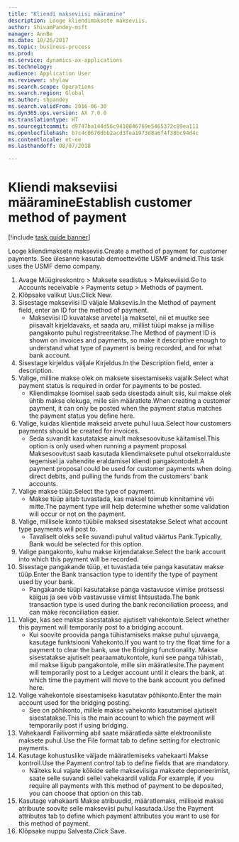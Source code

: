 ```yaml
--- 
title: "Kliendi makseviisi määramine"
description: Looge kliendimaksete makseviis.
author: ShivamPandey-msft
manager: AnnBe
ms.date: 10/26/2017
ms.topic: business-process
ms.prod: 
ms.service: dynamics-ax-applications
ms.technology: 
audience: Application User
ms.reviewer: shylaw
ms.search.scope: Operations
ms.search.region: Global
ms.author: shpandey
ms.search.validFrom: 2016-06-30
ms.dyn365.ops.version: AX 7.0.0
ms.translationtype: HT
ms.sourcegitcommit: d9747ba144d56c9410846769e5465372c89ea111
ms.openlocfilehash: b7c4c0670dbb2acd3fea1973d8a6f4f38bc94d4c
ms.contentlocale: et-ee
ms.lasthandoff: 08/07/2018

---
```

# <a name="establish-customer-method-of-payment"></a><span data-ttu-id="67170-103">Kliendi makseviisi määramine</span><span class="sxs-lookup"><span data-stu-id="67170-103">Establish customer method of payment</span></span>

[!include [task guide banner](../../includes/task-guide-banner.md)]

<span data-ttu-id="67170-104">Looge kliendimaksete makseviis.</span><span class="sxs-lookup"><span data-stu-id="67170-104">Create a method of payment for customer payments.</span></span> <span data-ttu-id="67170-105">See ülesanne kasutab demoettevõtte USMF andmeid.</span><span class="sxs-lookup"><span data-stu-id="67170-105">This task uses the USMF demo company.</span></span>

1. <span data-ttu-id="67170-106">Avage Müügireskontro > Maksete seadistus > Makseviisid.</span><span class="sxs-lookup"><span data-stu-id="67170-106">Go to Accounts receivable > Payments setup > Methods of payment.</span></span>
2. <span data-ttu-id="67170-107">Klõpsake valikut Uus.</span><span class="sxs-lookup"><span data-stu-id="67170-107">Click New.</span></span>
3. <span data-ttu-id="67170-108">Sisestage makseviisi ID väljale Makseviis.</span><span class="sxs-lookup"><span data-stu-id="67170-108">In the Method of payment field, enter an ID for the method of payment.</span></span>
    * <span data-ttu-id="67170-109">Makseviisi ID kuvatakse arvetel ja maksetel, nii et muutke see piisavalt kirjeldavaks, et saada aru, millist tüüpi makse ja millise pangakonto puhul registreeritakse.</span><span class="sxs-lookup"><span data-stu-id="67170-109">The Method of payment ID is shown on invoices and payments, so make it descriptive enough to understand what type of payment is being recorded, and for what bank account.</span></span>  
4. <span data-ttu-id="67170-110">Sisestage kirjeldus väljale Kirjeldus.</span><span class="sxs-lookup"><span data-stu-id="67170-110">In the Description field, enter a description.</span></span>
5. <span data-ttu-id="67170-111">Valige, milline makse olek on maksete sisestamiseks vajalik.</span><span class="sxs-lookup"><span data-stu-id="67170-111">Select what payment status is required in order for payments to be posted.</span></span>
    * <span data-ttu-id="67170-112">Kliendimakse loomisel saab seda sisestada ainult siis, kui makse olek ühtib makse olekuga, mille siin määratlete.</span><span class="sxs-lookup"><span data-stu-id="67170-112">When creating a customer payment, it can only be posted when the payment status matches the payment status you define here.</span></span>  
6. <span data-ttu-id="67170-113">Valige, kuidas klientide makseid arvete puhul luua.</span><span class="sxs-lookup"><span data-stu-id="67170-113">Select how customers payments should be created for invoices.</span></span>
    * <span data-ttu-id="67170-114">Seda suvandit kasutatakse ainult maksesoovituse käitamisel.</span><span class="sxs-lookup"><span data-stu-id="67170-114">This option is only used when running a payment proposal.</span></span> <span data-ttu-id="67170-115">Maksesoovitust saab kasutada kliendimaksete puhul otsekorralduste tegemisel ja vahendite eraldamisel kliendi pangakontodelt.</span><span class="sxs-lookup"><span data-stu-id="67170-115">A payment proposal could be used for customer payments when doing direct debits, and pulling the funds from the customers' bank accounts.</span></span>  
7. <span data-ttu-id="67170-116">Valige makse tüüp.</span><span class="sxs-lookup"><span data-stu-id="67170-116">Select the type of payment.</span></span>
    * <span data-ttu-id="67170-117">Makse tüüp aitab tuvastada, kas maksel toimub kinnitamine või mitte.</span><span class="sxs-lookup"><span data-stu-id="67170-117">The payment type will help determine whether some validation will occur or not on the payment.</span></span>  
8. <span data-ttu-id="67170-118">Valige, millisele konto tüübile maksed sisestatakse.</span><span class="sxs-lookup"><span data-stu-id="67170-118">Select what account type payments will post to.</span></span>
    * <span data-ttu-id="67170-119">Tavaliselt oleks selle suvandi puhul valitud väärtus Pank.</span><span class="sxs-lookup"><span data-stu-id="67170-119">Typically, Bank would be selected for this option.</span></span>  
9. <span data-ttu-id="67170-120">Valige pangakonto, kuhu makse kirjendatakse.</span><span class="sxs-lookup"><span data-stu-id="67170-120">Select the bank account into which this payment will be recorded.</span></span>
10. <span data-ttu-id="67170-121">Sisestage pangakande tüüp, et tuvastada teie panga kasutatav makse tüüp.</span><span class="sxs-lookup"><span data-stu-id="67170-121">Enter the Bank transaction type to identify the type of payment used by your bank.</span></span>
    * <span data-ttu-id="67170-122">Pangakande tüüpi kasutatakse panga vastavusse viimise protsessi käigus ja see võib vastavusse viimist lihtsustada.</span><span class="sxs-lookup"><span data-stu-id="67170-122">The bank transaction type is used during the bank reconciliation process, and can make reconciliation easier.</span></span>  
11. <span data-ttu-id="67170-123">Valige, kas see makse sisestatakse ajutiselt vahekontole.</span><span class="sxs-lookup"><span data-stu-id="67170-123">Select whether this payment will temporarily post to a bridging account.</span></span>
    * <span data-ttu-id="67170-124">Kui soovite proovida panga tühistamiseks makse puhul ujuvaega, kasutage funktsiooni Vahekonto.</span><span class="sxs-lookup"><span data-stu-id="67170-124">If you want to try the float time for a payment to clear the bank, use the Bridging functionality.</span></span> <span data-ttu-id="67170-125">Makse sisestatakse ajutiselt pearaamatukontole, kuni see panga tühistab, mil makse liigub pangakontole, mille siin määratlesite.</span><span class="sxs-lookup"><span data-stu-id="67170-125">The payment will temporarily post to a Ledger account until it clears the bank, at which time the payment will move to the bank account you defined here.</span></span>  
12. <span data-ttu-id="67170-126">Valige vahekontole sisestamiseks kasutatav põhikonto.</span><span class="sxs-lookup"><span data-stu-id="67170-126">Enter the main account used for the bridging posting.</span></span>
    * <span data-ttu-id="67170-127">See on põhikonto, millele makse vahekonto kasutamisel ajutiselt sisestatakse.</span><span class="sxs-lookup"><span data-stu-id="67170-127">This is the main account to which the payment will temporarily post if using bridging.</span></span>  
13. <span data-ttu-id="67170-128">Vahekaardi Failivorming abil saate määratleda sätte elektrooniliste maksete puhul.</span><span class="sxs-lookup"><span data-stu-id="67170-128">Use the File format tab to define setting for electronic payments.</span></span>
14. <span data-ttu-id="67170-129">Kasutage kohustuslike väljade määratlemiseks vahekaarti Makse kontroll.</span><span class="sxs-lookup"><span data-stu-id="67170-129">Use the Payment control tab to define fields that are mandatory.</span></span>
    * <span data-ttu-id="67170-130">Näiteks kui vajate kõikide selle makseviisiga maksete deponeerimist, saate selle suvandi sellel vahekaardil valida.</span><span class="sxs-lookup"><span data-stu-id="67170-130">For example, if you require all payments with this method of payment to be deposited, you can choose that option on this tab.</span></span>  
15. <span data-ttu-id="67170-131">Kasutage vahekaarti Makse atribuudid, määratlemaks, milliseid makse atribuute soovite selle makseviisi puhul kasutada.</span><span class="sxs-lookup"><span data-stu-id="67170-131">Use the Payment attributes tab to define which payment attributes you want to use for this method of payment.</span></span>
16. <span data-ttu-id="67170-132">Klõpsake nuppu Salvesta.</span><span class="sxs-lookup"><span data-stu-id="67170-132">Click Save.</span></span>


